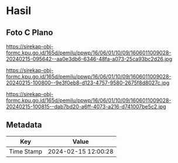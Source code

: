 # Hasil

## Foto C Plano

https://sirekap-obj-formc.kpu.go.id/165d/pemilu/ppwp/16/06/01/10/09/1606011009028-20240215-095642--aa0e3db6-6346-48fa-a073-25ca93bc2d26.jpg

https://sirekap-obj-formc.kpu.go.id/165d/pemilu/ppwp/16/06/01/10/09/1606011009028-20240215-100800--9e3f0eb8-d123-4757-9580-2675f8d8027c.jpg

https://sirekap-obj-formc.kpu.go.id/165d/pemilu/ppwp/16/06/01/10/09/1606011009028-20240215-100815--dab7bd20-a6ff-4073-a216-d741007be5c2.jpg


## Metadata

| Key        | Value               |
| ---------- | ------------------- |
| Time Stamp | 2024-02-15 12:00:28 |



